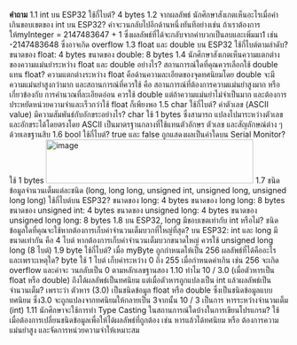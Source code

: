 __คำถาม__ 
1.1  int บน ESP32 ใช้กี่ไบต์?
4 bytes
1.2 จากผลลัพธ์ นักศึกษาสังเกตเห็นอะไรเมื่อค่าเกินขอบเขตของ int บน ESP32? 
ค่าจะวนกลับไปอีกด้านหนึ่งทันทีอย่างเช่น ถ้าเราต้องการให้myInteger = 2147483647 + 1 ซึ่งผลลัพธ์ที่ได้จะกลับจากค่าบวกเป็นลบและเพิ่มมา1 เช่น -2147483648 ซึ่งอาจเกิด overflow
1.3 float และ double บน ESP32 ใช้กี่ไบต์ตามลำดับ?
ขนาดของ float: 4 bytes
ขนาดของ double: 8 bytes
1.4 นักศึกษาสังเกตเห็นความแตกต่างของความแม่นยำระหว่าง float และ double อย่างไร? สถานการณ์ใดที่คุณควรเลือกใช้ double แทน float?
ความแตกต่างระหว่าง float คือด้านความละเอียดของจุดทศนิยมโดย double จะมีความแม่นยำสูงกว่ามาก
และสถานการณ์ที่ควรใช้ คือ สถานการณ์ที่ต้องการความแม่นยำสูงมาก หรือเกี่ยวข้องกับ การคำนวณที่ละเอียดอ่อน  ควรใช้ double
แต่ถ้าความแม่นยำไม่จำเป็นมาก และต้องการประหยัดหน่วยความจำและเร็วกว่าใช้ float ก็เพียงพอ 
1.5 char ใช้กี่ไบต์? ค่าตัวเลข (ASCII value) มีความสัมพันธ์กับอักขระอย่างไร?
 char ใช้ 1 bytes ซึ่งสามารถ แปลงไปมาระหว่างตัวเลขและอักขระได้โดยตรงโดย ASCII เป็นมาตรฐานกลางที่ใช้แทนตัวอักษร ตัวเลข และสัญลักษณ์ต่าง ๆ ด้วยเลขฐานสิบ
1.6 bool ใช้กี่ไบต์? true และ false ถูกแสดงผลเป็นค่าใดบน Serial Monitor?
ใช้  1 bytes <img width="374" height="79" alt="image" src="https://github.com/user-attachments/assets/01f7147c-4efa-4384-94b4-4f650ebf92dc" />
1.7 ชนิดข้อมูลจำนวนเต็มแต่ละชนิด (long, long long, unsigned int, unsigned long, unsigned long long) ใช้กี่ไบต์บน ESP32?
ขนาดของ long: 4 bytes
ขนาดของ long long: 8 bytes
ขนาดของ unsigned int: 4 bytes
ขนาดของ unsigned long: 4 bytes
ขนาดของ unsigned long long: 8 bytes
1.8 บน ESP32, long มีขอบเขตเท่ากับ int หรือไม่? ชนิดข้อมูลใดที่คุณจะใช้หากต้องการเก็บค่าจำนวนเต็มบวกที่ใหญ่ที่สุด?
บน ESP32: int และ long มีขนาดเท่ากัน คือ 4 ไบต์ หากต้องการเก็บค่าจำนวนเต็มบวกขนาดใหญ่  ควรใช้ unsigned long long (8 ไบต์)
1.9 byte ใช้กี่ไบต์? เมื่อ myByte ถูกกำหนดให้เป็น 256 ผลลัพธ์ที่ได้คืออะไร และเพราะเหตุใด?
byte ใช้ 1 ไบต์ เก็บค่าระหว่าง 0 ถึง 255 เมื่อกำหนดค่าเกิน เช่น 256  จะเกิด overflow และค่าจะ วนกลับเป็น 0 ตามหลักเลขฐานสอง
1.10 ทำไม 10 / 3.0 (เมื่อตัวหารเป็น float หรือ double) ถึงได้ผลลัพธ์เป็นทศนิยม แต่เมื่อตัวหารถูกแปลงเป็น int แล้วผลลัพธ์เป็นจำนวนเต็ม?
เพราะว่า ตัวหาร (3.0) เป็นชนิดข้อมูล float หรือ double ซึ่งเป็นชนิดข้อมูลแบบทศนิยม ซึ่ง3.0 จะถูกแปลงจากทศนิยมให้กลายเป็น 3จากนั้น 10 / 3 เป็นการ หารระหว่างจำนวนเต็ม (int)
1.11 นักศึกษาจะใช้การทำ Type Casting ในสถานการณ์ใดบ้างในการเขียนโปรแกรม?
ใช้เมื่อต้องการเปลี่ยนชนิดข้อมูลเพื่อให้ได้ผลลัพธ์ที่ถูกต้อง เช่น หารแล้วได้ทศนิยม หรือ ต้องการความแม่นยำสูง และจัดการหน่วยความจำให้เหมาะสม
